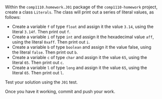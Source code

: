Within the `comp1110.homework.J01` package of the `comp1110-homework` project,
create a class `Literals`. The class will print out a series of
literal values, as follows:

* Create a variable `f` of type `float` and assign it the value
  `3.14`, using the literal `3.14f`. Then print out `f`.
* Create a variable `i` of type `int` and assign it the hexadecimal
  value `aff`, using the literal `0xaff`. Then print out `i`.
* Create a variable `b` of type `boolean` and assign it the value
  false, using the literal `false`. Then print out `b`.
* Create a variable `c` of type `char` and assign it the value
  `65`, using the literal `65`. Then print out `c`.
* Create a variable `l` of type `long` and assign it the value
  `65`, using the literal `65`. Then print out `l`.

Test your solution using the `J01` test.

Once you have it working, commit and push your work.
